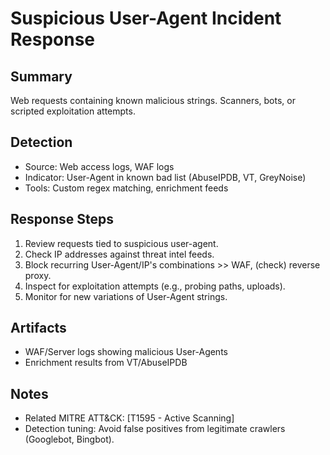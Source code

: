 # Suspicious User-Agent Incident Response

## Summary
Web requests containing known malicious strings. Scanners, bots, or scripted exploitation attempts.

## Detection
- Source: Web access logs, WAF logs  
- Indicator: User-Agent in known bad list (AbuseIPDB, VT, GreyNoise)  
- Tools: Custom regex matching, enrichment feeds

## Response Steps
1. Review requests tied to suspicious user-agent.  
2. Check IP addresses against threat intel feeds.  
3. Block recurring User-Agent/IP's combinations >> WAF, (check) reverse proxy.  
4. Inspect for exploitation attempts (e.g., probing paths, uploads).  
5. Monitor for new variations of User-Agent strings.  

## Artifacts
- WAF/Server logs showing malicious User-Agents  
- Enrichment results from VT/AbuseIPDB  

## Notes
- Related MITRE ATT&CK: [T1595 - Active Scanning]  
- Detection tuning: Avoid false positives from legitimate crawlers (Googlebot, Bingbot).  
